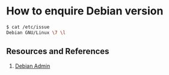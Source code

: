 # How to enquire Debian version

```bash
$ cat /etc/issue
Debian GNU/Linux \7 \l
```

## Resources and References

1. [Debian Admin](http://www.debianadmin.com/find-your-debian-or-ubuntu-linux-version-you-are-running.html)
